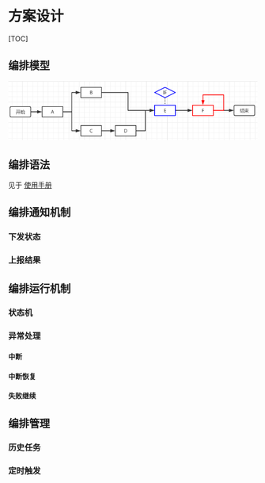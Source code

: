 # 方案设计 #

[TOC]

## 编排模型 ##

![编排模型](/static/jobflow.DAG.png)

## 编排语法 ##

见于 [使用手册](/doc/manual.md)

## 编排通知机制 ##

### 下发状态 ###
### 上报结果 ###

## 编排运行机制 ##

### 状态机 ###
### 异常处理 ###
#### 中断 ####
#### 中断恢复 ####
#### 失败继续 ####

## 编排管理 ##

### 历史任务 ###
### 定时触发 ###